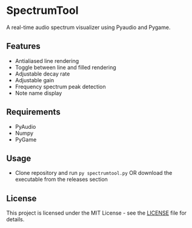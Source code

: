 # SpectrumTool

A real-time audio spectrum visualizer using Pyaudio and Pygame.

## Features

- Antialiased line rendering
- Toggle between line and filled rendering
- Adjustable decay rate
- Adjustable gain
- Frequency spectrum peak detection
- Note name display

## Requirements

- PyAudio
- Numpy 
- PyGame

## Usage

- Clone repository and run `py spectrumtool.py`  OR download the executable from the releases section

## License

This project is licensed under the MIT License - see the [LICENSE](LICENSE) file for details.
